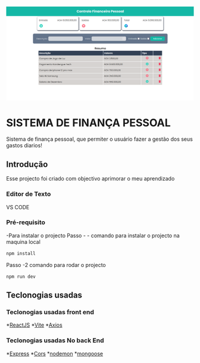 ![LOGO_DO_PROJETO](page.png)


# SISTEMA DE FINANÇA PESSOAL
Sistema de finança pessoal, que permiter o usuário fazer a gestão dos seus gastos diarios!

## Introdução
Esse projecto foi criado com objectivo aprimorar o meu aprendizado
### Editor de Texto
VS CODE

### Pré-requisito
-Para instalar o projecto 
Passo -
    - comando para instalar o projecto na maquina local
```bash
npm install
```
Passo -2
 comando para rodar o projecto
``` bash
npm run dev
```

## Teclonogias usadas
### Teclonogias usadas front end
*[ReactJS](https://react.dev/)
*[Vite](https://vitejs.dev/)
*[Axios](https://axios-http.com/docs/intro)
### Teclonogias usadas No back End
*[Express](https://expressjs.com/)
*[Cors](https://developer.mozilla.org/pt-BR/docs/Web/HTTP/CORS)
*[nodemon](https://nodemon.io/)
*[mongoose](https://mongoosejs.com/)
